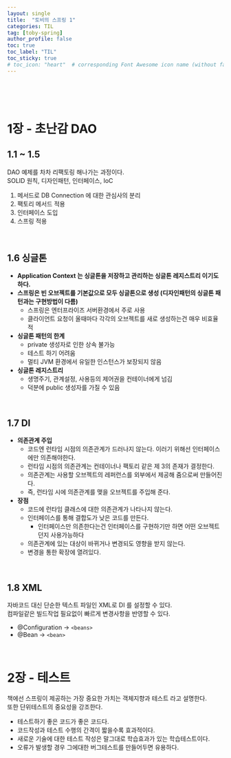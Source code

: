 ```yaml
---
layout: single
title:  "토비의 스프링 1"
categories: TIL
tag: [toby-spring]
author_profile: false
toc: true
toc_label: "TIL"
toc_sticky: true
# toc_icon: "heart"  # corresponding Font Awesome icon name (without fa prefix)
---
```

<br><br><br>

# 1장 - 초난감 DAO
## 1.1 ~ 1.5
DAO 예제를 차차 리팩토링 해나가는 과정이다.
<br>
SOLID 원칙, 디자인패턴, 인터페이스, IoC
<br>

1. 메서드로 DB Connection 에 대한 관심사의 분리
2. 팩토리 메서드 적용
3. 인터페이스 도입
4. 스프링 적용

<br>

## 1.6 싱글톤
* **Application Context 는 싱글톤을 저장하고 관리하는 싱글톤 레지스트리 이기도 하다.**
* **스프링은 빈 오브젝트를 기본값으로 모두 싱글톤으로 생성 (디자인패턴의 싱글톤 패턴과는 구현방법이 다름)**
    * 스프링은 엔터프라이즈 서버환경에서 주로 사용
    * 클라이언트 요청이 올때마다 각각의 오브젝트를 새로 생성하는건 매우 비효율적
* **싱글톤 패턴의 한계**
    * private 생성자로 인한 상속 불가능
    * 테스트 하기 어려움
    * 멀티 JVM 환경에서 유일한 인스턴스가 보장되지 않음
* **싱글톤 레지스트리**
    * 생명주기, 관계설정, 사용등의 제어권을 컨테이너에게 넘김
    * 덕분에 public 생성자를 가질 수 있음

<br>

## 1.7 DI
* **의존관계 주입**
    * 코드엔 런타임 시점의 의존관계가 드러나지 않는다. 이러기 위해선 인터페이스에만 의존해야한다.
    * 런타임 시점의 의존관계는 컨테이너나 팩토리 같은 제 3의 존재가 결정한다.
    * 의존관계는 사용할 오브젝트의 레퍼런스를 외부에서 제공해 줌으로써 만들어진다.
    * 즉, 런타임 시에 의존관계를 맺을 오브젝트를 주입해 준다.
* **장점**
    * 코드에 런타임 클래스에 대한 의존관계가 나타나지 않는다.
    * 인터페이스를 통해 결합도가 낮은 코드를 만든다.
        * 인터페이스만 의존한다는건 인터페이스를 구현하기만 하면 어떤 오브젝트던지 사용가능하다
    * 의존관계에 있는 대상이 바뀌거나 변경되도 영향을 받지 않는다.
    * 변경을 통한 확장에 열려있다.

<br>

## 1.8 XML
자바코드 대신 단순한 텍스트 파일인 XML로 DI 를 설정할 수 있다.
<br>
컴파일같은 빌드작업 필요없이 빠르게 변경사항을 반영할 수 있다.

* @Configuration -> `<beans>`
* @Bean -> `<bean>`

<br>

# 2장 - 테스트
책에선 스프링이 제공하는 가장 중요한 가치는 객체지향과 테스트 라고 설명한다.
<br>
또한 단위테스트의 중요성을 강조한다.
<br>

* 테스트하기 좋은 코드가 좋은 코드다.
* 코드작성과 테스트 수행의 간격이 짧을수록 효과적이다.
* 새로운 기술에 대한 테스트 작성은 말그대로 학습효과가 있는 학습테스트이다.
* 오류가 발생할 경우 그에대한 버그테스트를 만들어두면 유용하다.

<br>
<br>
<br>
<br>
